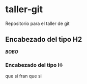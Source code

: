 # taller-git
Repositorio para el taller de git

## Encabezado del tipo H2

***BOBO***

### Encabezado del tipo H·

que si fran que si
